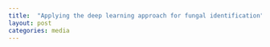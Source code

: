 ```yaml
---
title:  "Applying the deep learning approach for fungal identification"
layout: post
categories: media
---
```


